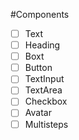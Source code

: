 #Components

- [ ] Text
- [ ] Heading
- [ ] Boxt
- [ ] Button
- [ ] TextInput
- [ ] TextArea
- [ ] Checkbox
- [ ] Avatar
- [ ] Multisteps
